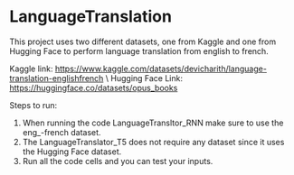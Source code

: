 # LanguageTranslation

This project uses two different datasets, one from Kaggle and one from Hugging Face to perform language translation from english to french. 

Kaggle link: https://www.kaggle.com/datasets/devicharith/language-translation-englishfrench  \\
Hugging Face Link: https://huggingface.co/datasets/opus_books

Steps to run:
1) When running the code LanguageTransltor_RNN make sure to use the eng_-french dataset.
2) The LanguageTranslator_T5 does not require any dataset since it uses the Hugging Face dataset.
3) Run all the code cells and you can test your inputs.
